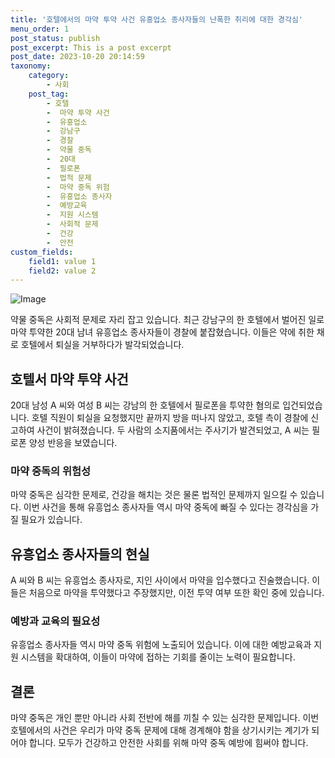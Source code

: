 ```yaml
---
title: '호텔에서의 마약 투약 사건 유흥업소 종사자들의 난폭한 취리에 대한 경각심'
menu_order: 1
post_status: publish
post_excerpt: This is a post excerpt
post_date: 2023-10-20 20:14:59
taxonomy:
    category:
        - 사회
    post_tag:
        - 호텔
        -  마약 투약 사건
        -  유흥업소
        -  강남구
        -  경찰
        -  약물 중독
        -  20대
        -  필로폰
        -  법적 문제
        -  마약 중독 위험
        -  유흥업소 종사자
        -  예방교육
        -  지원 시스템
        -  사회적 문제
        -  건강
        -  안전
custom_fields:
    field1: value 1
    field2: value 2
---
```


![Image](https://imgnews.pstatic.net/image/020/2024/02/06/0003546883_001_20240206190801044.jpg?type=w647)


약물 중독은 사회적 문제로 자리 잡고 있습니다. 최근 강남구의 한 호텔에서 벌어진 일로 마약 투약한 20대 남녀 유흥업소 종사자들이 경찰에 붙잡혔습니다. 이들은 약에 취한 채로 호텔에서 퇴실을 거부하다가 발각되었습니다. 

## 호텔서 마약 투약 사건
20대 남성 A 씨와 여성 B 씨는 강남의 한 호텔에서 필로폰을 투약한 혐의로 입건되었습니다. 호텔 직원이 퇴실을 요청했지만 끝까지 방을 떠나지 않았고, 호텔 측이 경찰에 신고하여 사건이 밝혀졌습니다. 두 사람의 소지품에서는 주사기가 발견되었고, A 씨는 필로폰 양성 반응을 보였습니다.

### 마약 중독의 위험성
마약 중독은 심각한 문제로, 건강을 해치는 것은 물론 법적인 문제까지 일으킬 수 있습니다. 이번 사건을 통해 유흥업소 종사자들 역시 마약 중독에 빠질 수 있다는 경각심을 가질 필요가 있습니다.

## 유흥업소 종사자들의 현실
A 씨와 B 씨는 유흥업소 종사자로, 지인 사이에서 마약을 입수했다고 진술했습니다. 이들은 처음으로 마약을 투약했다고 주장했지만, 이전 투약 여부 또한 확인 중에 있습니다.

### 예방과 교육의 필요성
유흥업소 종사자들 역시 마약 중독 위험에 노출되어 있습니다. 이에 대한 예방교육과 지원 시스템을 확대하여, 이들이 마약에 접하는 기회를 줄이는 노력이 필요합니다.

## 결론
마약 중독은 개인 뿐만 아니라 사회 전반에 해를 끼칠 수 있는 심각한 문제입니다. 이번 호텔에서의 사건은 우리가 마약 중독 문제에 대해 경계해야 함을 상기시키는 계기가 되어야 합니다. 모두가 건강하고 안전한 사회를 위해 마약 중독 예방에 힘써야 합니다.
